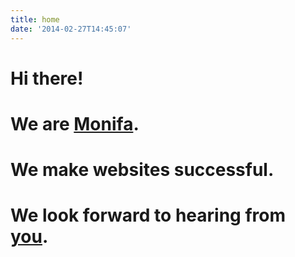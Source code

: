 ```yaml
---
title: home
date: '2014-02-27T14:45:07'
---
```

# Hi there!



# We are [Monifa](/about/).

# We make websites successful.

# We look forward to hearing from [you](/contact/).
